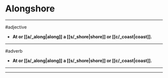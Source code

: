 # Alongshore
---
#adjective
- **At or [[a/_along|along]] a [[s/_shore|shore]] or [[c/_coast|coast]].**
---
#adverb
- **At or [[a/_along|along]] a [[s/_shore|shore]] or [[c/_coast|coast]].**
---
---
